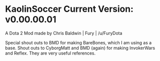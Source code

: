 KaolinSoccer 
Current Version: v0.00.00.01
============

A Dota 2 Mod made by Chris Baldwin | Fury | /u/FuryDota

Special shout outs to BMD for making BareBones, which I am using as a base. 
Shout outs to CyborgMatt and BMD (again) for making InvokerWars and Reflex. They are very useful references.
